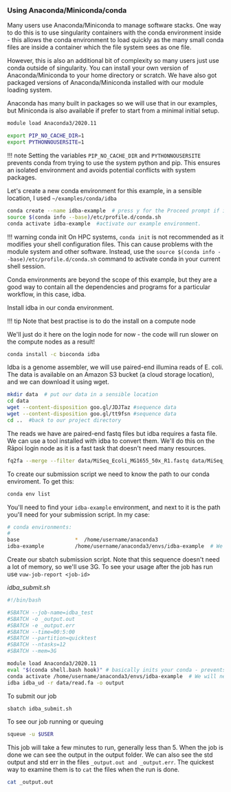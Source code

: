 ### Using Anaconda/Miniconda/conda

Many users use Anaconda/Miniconda to manage software stacks.  One way to do this is to use singularity containers with the conda environment inside - this allows the conda environment to load quickly as the many small conda files are inside a container which the file system sees as one file.

However, this is also an additional bit of complexity so many users just use conda outside of singularity.  You can install your own version of Anaconda/Miniconda to your home directory or scratch.  We have also got packaged versions of Anaconda/Miniconda installed with our module loading system.

Anaconda has many built in packages so we will use that in our examples, but Miniconda is also available if prefer to start from a minimal initial setup.

```bash
module load Anaconda3/2020.11 
```



```bash
export PIP_NO_CACHE_DIR=1
export PYTHONNOUSERSITE=1
```

!!! note
    Setting the variables ```PIP_NO_CACHE_DIR``` and ```PYTHONNOUSERSITE``` prevents conda from trying to use the system python and pip. This ensures an isolated environment and avoids potential conflicts with system packages.

Let's create a new conda environment for this example, in a sensible location, I used ```~/examples/conda/idba```

```bash
conda create --name idba-example  # press y for the Proceed prompt if it looks correct
source $(conda info --base)/etc/profile.d/conda.sh
conda activate idba-example  #activate our example environment.
```

!!! warning conda init
    On HPC systems, ```conda init``` is not recommended as it modifies your shell configuration files.  This can cause problems with the module system and other software.  Instead, use the ```source $(conda info --base)/etc/profile.d/conda.sh``` command to activate conda in your current shell session.


Conda environments are beyond the scope of this example, but they are a good way to contain all the dependencies and programs for a particular workflow, in this case, idba.

Install idba in our conda environment.  

!!! tip
    Note that best practise is to do the install on a compute node  

We'll just do it here on the login node for now - the code will run slower on the compute nodes as a result!

```bash
conda install -c bioconda idba
```

Idba is a genome assembler, we will use paired-end illumina reads of E. coli.  The data is available on an Amazon S3 bucket (a cloud storage location), and we can download it using wget.
```bash
mkdir data  # put our data in a sensible location
cd data
wget --content-disposition goo.gl/JDJTaz #sequence data
wget --content-disposition goo.gl/tt9fsn #sequence data
cd ..  #back to our project directory
```

The reads we have are paired-end fastq files but idba requires a fasta file. We can use a tool installed with idba to convert them. We'll do this on the Rāpoi login node as it is a fast task that doesn't need many resources.

```bash
fq2fa --merge --filter data/MiSeq_Ecoli_MG1655_50x_R1.fastq data/MiSeq_Ecoli_MG1655_50x_R2.fastq data/read.fa
```

To create our submission script we need to know the path to our conda enviroment. To get this:
```bash
conda env list
```
You'll need to find your ```idba-example``` environment, and next to it is the path you'll need for your submission script.  In my case:
```bash
# conda environments:
#
base                  *  /home/username/anaconda3
idba-example          /home/username/anaconda3/envs/idba-example  # We need this line, it'll be different for you!
```


Create our sbatch submission script. Note that this sequence doesn't need a lot of memory, so we'll use 3G. To see your usage after the job has run use ```vuw-job-report <job-id>```

*idba_submit.sh*
```bash
#!/bin/bash

#SBATCH --job-name=idba_test
#SBATCH -o _output.out
#SBATCH -e _output.err
#SBATCH --time=00:5:00
#SBATCH --partition=quicktest
#SBATCH --ntasks=12
#SBATCH --mem=3G

module load Anaconda3/2020.11
eval "$(conda shell.bash hook)" # basically inits your conda - prevents errors like: CommandNotFoundError: Your shell has not been properly configured ...
conda activate /home/username/anaconda3/envs/idba-example  # We will need to activate our conda enviroment on the remote node
idba idba_ud -r data/read.fa -o output
```

To submit our job
```bash
sbatch idba_submit.sh
```

To see our job running or queuing
```bash
squeue -u $USER
```

This job will take a few minutes to run, generally less than 5.
When the job is done we can see the output in the output folder.  We can also see the std output and std err in the files ```_output.out and _output.err```.  The quickest way to examine them is to ```cat``` the files when the run is done.

```bash
cat _output.out
```


